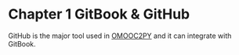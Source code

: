 # Chapter 1 GitBook & GitHub

GitHub is the major tool used in [OMOOC2PY](https://github.com/OpenMindClub/OMOOC2py) and it can integrate with GitBook.







